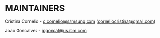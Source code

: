 # MAINTAINERS

Cristina Cornelio - c.cornelio@samsung.com (corneliocristina@gmail.com)

Joao Goncalves - jpgoncal@us.ibm.com